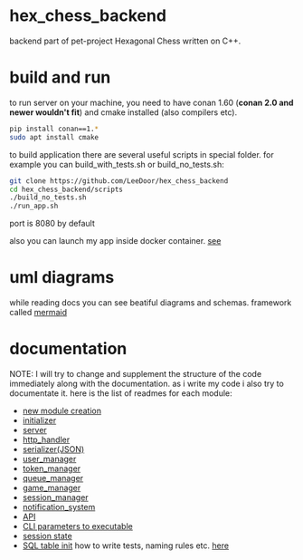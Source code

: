 # hex_chess_backend
backend part of pet-project Hexagonal Chess written on C++.

# build and run
to run server on your machine, you need to have conan 1.60 (**conan 2.0 and newer wouldn't fit**) and cmake installed (also compilers etc).

```sh
pip install conan==1.*
sudo apt install cmake
```
to build application there are several useful scripts in special folder. for example you can build_with_tests.sh or build_no_tests.sh:
```sh
git clone https://github.com/LeeDoor/hex_chess_backend
cd hex_chess_backend/scripts
./build_no_tests.sh
./run_app.sh
```
port is 8080 by default

also you can launch my app inside docker container. [see](docker.md)

# uml diagrams
while reading docs you can see beatiful diagrams and schemas. framework called [mermaid](https://www.mermaidchart.com)

# documentation
NOTE: I will try to change and supplement the structure of the code immediately along with the documentation.
as i write my code i also try to documentate it. here is the list of readmes for each module:
* [new module creation](docs/new_module_creation.md)
* [initializer](docs/initializer.md)
* [server](docs/server.md)
* [http_handler](docs/http_handler.md)
* [serializer(JSON)](docs/serializer.md)
* [user_manager](docs/user_manager.md)
* [token_manager](docs/token_manager.md)
* [queue_manager](queue_manager.md)
* [game_manager](docs/game_manager.md)
* [session_manager](docs/session_manager.md)
* [notification_system](docs/notification_system.md)
* [API](docs/http_api.md)
* [CLI parameters to executable](docs/CLI%20parameters%20to%20executable.md)
* [session state](docs/session_state.md)
* [SQL table init](docs/database%20sql%20tables.md)
how to write tests, naming rules etc. [here](docs/tests.md)